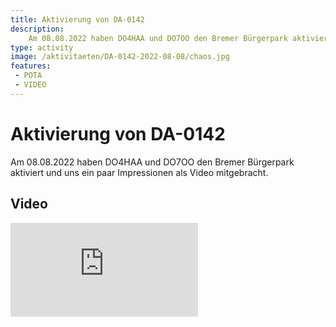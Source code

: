 ```yaml
---
title: Aktivierung von DA-0142
description: 
    Am 08.08.2022 haben DO4HAA und DO7OO den Bremer Bürgerpark aktiviert und uns ein paar Impressionen als Video mitgebracht.
type: activity
image: /aktivitaeten/DA-0142-2022-08-08/chaos.jpg
features:
 - POTA
 - VIDEO
---
```

# Aktivierung von DA-0142
Am 08.08.2022 haben DO4HAA und DO7OO den Bremer Bürgerpark aktiviert und uns ein paar Impressionen als Video mitgebracht.

## Video
<div class="video-block">
<iframe max-width=100% height=auto src="https://www.youtube.com/embed/-FEGLZesCgo" frameborder="0" allow="accelerometer; autoplay; clipboard-write; encrypted-media; gyroscope; picture-in-picture" allowfullscreen></iframe>
</div>
